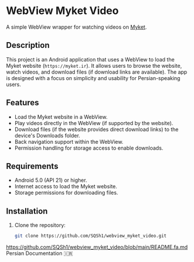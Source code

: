 # WebView Myket Video

A simple WebView wrapper for watching videos on [Myket](https://myket.ir).

## Description
This project is an Android application that uses a WebView to load the Myket website (`https://myket.ir`). It allows users to browse the website, watch videos, and download files (if download links are available). The app is designed with a focus on simplicity and usability for Persian-speaking users.

## Features
- Load the Myket website in a WebView.
- Play videos directly in the WebView (if supported by the website).
- Download files (if the website provides direct download links) to the device's Downloads folder.
- Back navigation support within the WebView.
- Permission handling for storage access to enable downloads.

## Requirements
- Android 5.0 (API 21) or higher.
- Internet access to load the Myket website.
- Storage permissions for downloading files.

## Installation
1. Clone the repository:
   ```bash
   git clone https://github.com/SQSh1/webview_myket_video.git
   
https://github.com/SQSh1/webview_myket_video/blob/main/README.fa.md
Persian Documentation 🇮🇷
